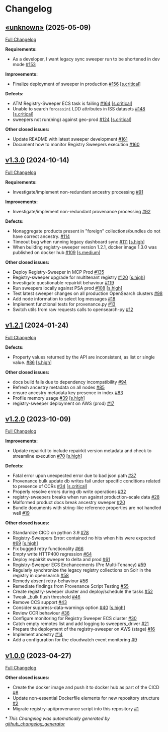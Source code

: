 # Changelog

## [«unknown»](https://github.com/NASA-PDS/registry-sweepers/tree/«unknown») (2025-05-09)

[Full Changelog](https://github.com/NASA-PDS/registry-sweepers/compare/v1.3.0...«unknown»)

**Requirements:**

- As a developer, I want legacy sync sweeper run to be shortened in dev mode [\#153](https://github.com/NASA-PDS/registry-sweepers/issues/153)

**Improvements:**

- Finalize deployment of sweeper in production [\#156](https://github.com/NASA-PDS/registry-sweepers/issues/156) [[s.critical](https://github.com/NASA-PDS/registry-sweepers/labels/s.critical)]

**Defects:**

- ATM Registry-Sweeper ECS task is failing [\#164](https://github.com/NASA-PDS/registry-sweepers/issues/164) [[s.critical](https://github.com/NASA-PDS/registry-sweepers/labels/s.critical)]
- Unable to search for`cassini` LDD attributes in ISS datasets [\#148](https://github.com/NASA-PDS/registry-sweepers/issues/148) [[s.critical](https://github.com/NASA-PDS/registry-sweepers/labels/s.critical)]
- sweepers not run\(ning\) against geo-prod [\#124](https://github.com/NASA-PDS/registry-sweepers/issues/124) [[s.critical](https://github.com/NASA-PDS/registry-sweepers/labels/s.critical)]

**Other closed issues:**

- Update README with latest sweeper development [\#161](https://github.com/NASA-PDS/registry-sweepers/issues/161)
- Document how to monitor Registry Sweepers execution [\#160](https://github.com/NASA-PDS/registry-sweepers/issues/160)

## [v1.3.0](https://github.com/NASA-PDS/registry-sweepers/tree/v1.3.0) (2024-10-14)

[Full Changelog](https://github.com/NASA-PDS/registry-sweepers/compare/v1.2.1...v1.3.0)

**Requirements:**

- Investigate/implement non-redundant ancestry processing [\#91](https://github.com/NASA-PDS/registry-sweepers/issues/91)

**Improvements:**

- Investigate/implement non-redundant provenance processing [\#92](https://github.com/NASA-PDS/registry-sweepers/issues/92)

**Defects:**

- Nonaggregate products present in "foreign" collections/bundles do not have correct ancestry. [\#114](https://github.com/NASA-PDS/registry-sweepers/issues/114)
- Timeout bug when running legacy dashboard sync [\#111](https://github.com/NASA-PDS/registry-sweepers/issues/111) [[s.high](https://github.com/NASA-PDS/registry-sweepers/labels/s.high)]
- When building registry-sweeper version 1.2.1, docker image 1.3.0 was published on docker hub [\#109](https://github.com/NASA-PDS/registry-sweepers/issues/109) [[s.medium](https://github.com/NASA-PDS/registry-sweepers/labels/s.medium)]

**Other closed issues:**

- Deploy Registry-Sweeper in MCP Prod [\#135](https://github.com/NASA-PDS/registry-sweepers/issues/135)
- Registry-sweeper upgrade for multitenant registry [\#120](https://github.com/NASA-PDS/registry-sweepers/issues/120) [[s.high](https://github.com/NASA-PDS/registry-sweepers/labels/s.high)]
- Investigate questionable repairkit behaviour [\#119](https://github.com/NASA-PDS/registry-sweepers/issues/119)
- Run sweepers locally against PSA prod [\#108](https://github.com/NASA-PDS/registry-sweepers/issues/108) [[s.high](https://github.com/NASA-PDS/registry-sweepers/labels/s.high)]
- Test latest sweeper changes on all production OpenSearch clusters [\#98](https://github.com/NASA-PDS/registry-sweepers/issues/98)
- Add node information to select log messages [\#18](https://github.com/NASA-PDS/registry-sweepers/issues/18)
- Implement functional tests for provenance.py [\#13](https://github.com/NASA-PDS/registry-sweepers/issues/13)
- Switch utils from raw requests calls to opensearch-py [\#12](https://github.com/NASA-PDS/registry-sweepers/issues/12)

## [v1.2.1](https://github.com/NASA-PDS/registry-sweepers/tree/v1.2.1) (2024-01-24)

[Full Changelog](https://github.com/NASA-PDS/registry-sweepers/compare/v1.2.0...v1.2.1)

**Defects:**

- Property values returned by the API are inconsistent, as list or single value. [\#86](https://github.com/NASA-PDS/registry-sweepers/issues/86) [[s.high](https://github.com/NASA-PDS/registry-sweepers/labels/s.high)]

**Other closed issues:**

- docs build fails due to dependency incompatibility [\#94](https://github.com/NASA-PDS/registry-sweepers/issues/94)
- Refresh ancestry metadata on all nodes [\#85](https://github.com/NASA-PDS/registry-sweepers/issues/85)
- ensure ancestry metadata key presence in index [\#83](https://github.com/NASA-PDS/registry-sweepers/issues/83)
- Profile memory usage [\#39](https://github.com/NASA-PDS/registry-sweepers/issues/39) [[s.high](https://github.com/NASA-PDS/registry-sweepers/labels/s.high)]
- registry-sweeper deployment on AWS \(prod\) [\#17](https://github.com/NASA-PDS/registry-sweepers/issues/17)

## [v1.2.0](https://github.com/NASA-PDS/registry-sweepers/tree/v1.2.0) (2023-10-09)

[Full Changelog](https://github.com/NASA-PDS/registry-sweepers/compare/v1.0.0...v1.2.0)

**Improvements:**

- Update repairkit to include repairkit version metadata and check to streamline execution [\#70](https://github.com/NASA-PDS/registry-sweepers/issues/70) [[s.high](https://github.com/NASA-PDS/registry-sweepers/labels/s.high)]

**Defects:**

- Fatal error upon unexpected error due to bad json path [\#37](https://github.com/NASA-PDS/registry-sweepers/issues/37)
- Provenance bulk update db writes fail under specific conditions related to presence of CCRs [\#34](https://github.com/NASA-PDS/registry-sweepers/issues/34) [[s.critical](https://github.com/NASA-PDS/registry-sweepers/labels/s.critical)]
- Properly resolve errors during db write operations [\#32](https://github.com/NASA-PDS/registry-sweepers/issues/32)
- registry-sweepers breaks when run against production-scale data [\#28](https://github.com/NASA-PDS/registry-sweepers/issues/28)
- Malformed product docs break ancestry sweeper [\#20](https://github.com/NASA-PDS/registry-sweepers/issues/20)
- Bundle documents with string-like reference properties are not handled well [\#19](https://github.com/NASA-PDS/registry-sweepers/issues/19)

**Other closed issues:**

- Standardize CICD on python 3.9 [\#78](https://github.com/NASA-PDS/registry-sweepers/issues/78)
- Registry-Sweepers Error: contained no hits when hits were expected [\#69](https://github.com/NASA-PDS/registry-sweepers/issues/69) [[s.high](https://github.com/NASA-PDS/registry-sweepers/labels/s.high)]
- Fix bugged retry functionality [\#66](https://github.com/NASA-PDS/registry-sweepers/issues/66)
- Empty write HTTP400 regression [\#64](https://github.com/NASA-PDS/registry-sweepers/issues/64)
- Deploy repairkit sweeper to delta and prod [\#61](https://github.com/NASA-PDS/registry-sweepers/issues/61)
- Registry-Sweeper ECS Enchancements \(Pre Multi-Tenancy\) [\#59](https://github.com/NASA-PDS/registry-sweepers/issues/59)
- Regularly synchronize the legacy registry collections on Solr in the registry in opensearch [\#58](https://github.com/NASA-PDS/registry-sweepers/issues/58)
- Remedy absent retry-behaviour [\#56](https://github.com/NASA-PDS/registry-sweepers/issues/56)
- Remediate findings from Provenance Script Testing [\#55](https://github.com/NASA-PDS/registry-sweepers/issues/55)
- Create registry-sweeper cluster and deploy/schedule the tasks [\#52](https://github.com/NASA-PDS/registry-sweepers/issues/52)
- Tweak \_bulk flush threshold [\#46](https://github.com/NASA-PDS/registry-sweepers/issues/46)
- Remove CCS support [\#43](https://github.com/NASA-PDS/registry-sweepers/issues/43)
- Consider suppress-data-warnings option [\#40](https://github.com/NASA-PDS/registry-sweepers/issues/40) [[s.high](https://github.com/NASA-PDS/registry-sweepers/labels/s.high)]
- Review CCR behaviour [\#36](https://github.com/NASA-PDS/registry-sweepers/issues/36)
- Configure monitoring for Registry Sweeper ECS cluster [\#30](https://github.com/NASA-PDS/registry-sweepers/issues/30)
- Catch empty remotes list and add logging to sweepers\_driver [\#21](https://github.com/NASA-PDS/registry-sweepers/issues/21)
- Prepare the deployment of the registry-sweeper on AWS \(stage\) [\#16](https://github.com/NASA-PDS/registry-sweepers/issues/16)
- Implement ancestry [\#14](https://github.com/NASA-PDS/registry-sweepers/issues/14)
- Add a configuration for the cloudwatch event monitoring  [\#9](https://github.com/NASA-PDS/registry-sweepers/issues/9)

## [v1.0.0](https://github.com/NASA-PDS/registry-sweepers/tree/v1.0.0) (2023-04-27)

[Full Changelog](https://github.com/NASA-PDS/registry-sweepers/compare/3fabe85a65d26f2509c830d02c2b5f09a2793cf7...v1.0.0)

**Other closed issues:**

- Create the docker image and push it to docker hub as part of the CICD [\#6](https://github.com/NASA-PDS/registry-sweepers/issues/6)
- Update non-essential Dockerfile elements for new repository structure  [\#2](https://github.com/NASA-PDS/registry-sweepers/issues/2)
- Migrate registry-api/provenance script into this repository [\#1](https://github.com/NASA-PDS/registry-sweepers/issues/1)



\* *This Changelog was automatically generated by [github_changelog_generator](https://github.com/github-changelog-generator/github-changelog-generator)*
